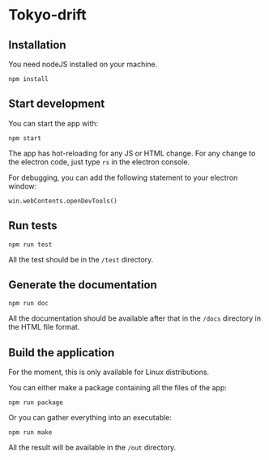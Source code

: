 # Tokyo-drift

## Installation

You need nodeJS installed on your machine.

```
npm install
```

## Start development

You can start the app with:
```
npm start
```

The app has hot-reloading for any JS or HTML change. For any change to the electron code, just type `rs` in the electron console.

For debugging, you can add the following statement to your electron window:
```
win.webContents.openDevTools()
```

## Run tests

```
npm run test
```

All the test should be in the `/test` directory.

## Generate the documentation

```
npm run doc
```

All the documentation should be available after that in the `/docs` directory in the HTML file format.

## Build the application

For the moment, this is only available for Linux distributions.

You can either make a package containing all the files of the app:
```
npm run package
```

Or you can gather everything into an executable:
```
npm run make
```

All the result will be available in the `/out` directory.